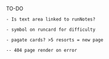 TO-DO

    - Is text area linked to runNotes?

    - symbol on runcard for difficulty

    - pagate cards? >5 resorts = new page

    -- 404 page render on error
